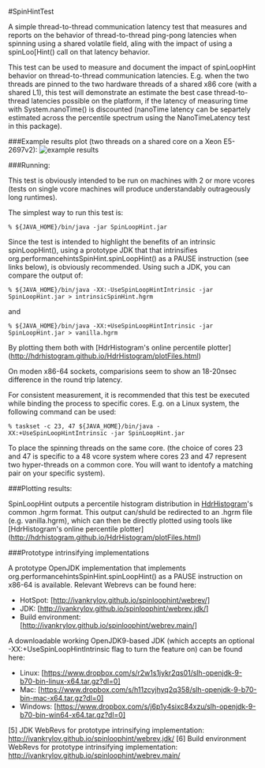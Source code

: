 #SpinHintTest

A simple thread-to-thread communication latency test that measures and reports on the
behavior of thread-to-thread ping-pong latencies when spinning using a shared volatile
field, aling with the impact of using a spinLoo[Hint() call on that latency behavior.

This test can be used to measure and document the impact of spinLoopHint behavior
on thread-to-thread communication latencies. E.g. when the two threads are pinned to
the two hardware threads of a shared x86 core (with a shared L1), this test will
demonstrate an estimate the best case thread-to-thread latencies possible on the
platform, if the latency of measuring time with System.nanoTime() is discounted
(nanoTime latency can be separtely estimated across the percentile spectrum using
the NanoTimeLatency test in this package).

###Example results plot (two threads on a shared core on a Xeon E5-2697v2): 
![example results] 

###Running:

This test is obviously intended to be run on machines with 2 or more vcores (tests on single vcore machines will
produce understandably outrageously long runtimes). 

The simplest way to run this test is:

    % ${JAVA_HOME}/bin/java -jar SpinLoopHint.jar

Since the test is intended to highlight the benefits of an intrinsic spinLoopHint(), using a prototype JDK
that that intrinsifies org.performancehintsSpinHint.spinLoopHint() as a PAUSE instruction
(see links below), is obviously recommended. Using such a JDK, you can compare the output of:

    % ${JAVA_HOME}/bin/java -XX:-UseSpinLoopHintIntrinsic -jar SpinLoopHint.jar > intrinsicSpinHint.hgrm

and 
    
    % ${JAVA_HOME}/bin/java -XX:+UseSpinLoopHintIntrinsic -jar SpinLoopHint.jar > vanilla.hgrm

By plotting them both with [HdrHistogram's online percentile plotter] (http://hdrhistogram.github.io/HdrHistogram/plotFiles.html)

On moden x86-64 sockets, comparisions seem to show an 18-20nsec difference in the round trip latency.  

For consistent measurement, it is recommended that this test be executed while
binding the process to specific cores. E.g. on a Linux system, the following
command can be used:

    % taskset -c 23, 47 ${JAVA_HOME}/bin/java -XX:+UseSpinLoopHintIntrinsic -jar SpinLoopHint.jar
    
To place the spinning threads on the same core. (the choice of cores 23 and 47 is specific
to a 48 vcore system where cores 23 and 47 represent two hyper-threads on a common core. You will want
to identofy a matching pair on your specific system).
 
###Plotting results:
 
SpinLoopHint outputs a percentile histogram distribution in [HdrHistogram](http://hdrhistogram.org)'s common
.hgrm format. This output can/shuld be redirected to an .hgrm file (e.g. vanilla.hgrm),
which can then be directly plotted using tools like [HdrHistogram's online percentile plotter] (http://hdrhistogram.github.io/HdrHistogram/plotFiles.html)

 
###Prototype intrinsifying implementations

A prototype OpenJDK implementation that implements org.performancehintsSpinHint.spinLoopHint() as a PAUSE instruction
on x86-64 is available. Relevant Webrevs can be found here:  
- HotSpot: [http://ivankrylov.github.io/spinloophint/webrev/]  
- JDK: [http://ivankrylov.github.io/spinloophint/webrev.jdk/]  
- Build environment: [http://ivankrylov.github.io/spinloophint/webrev.main/]  
      
A downloadable working OpenJDK9-based JDK (which accepts an optional -XX:+UseSpinLoopHintIntrinsic flag to turn the
feature on) can be found here:   
- Linux: [https://www.dropbox.com/s/r2w1s1jykr2qs01/slh-openjdk-9-b70-bin-linux-x64.tar.gz?dl=0]  
- Mac: [https://www.dropbox.com/s/h11zcyjhyq2q358/slh-openjdk-9-b70-bin-mac-x64.tar.gz?dl=0]  
- Windows: [https://www.dropbox.com/s/j6p1y4sixc84xzu/slh-openjdk-9-b70-bin-win64-x64.tar.gz?dl=0]  

[example results]:https://raw.github.com/giltene/GilExamples/master/SpinHintTest/SpinLoopLatency_E5-2697v2_sharedCore.png "Example Results on E5-2697v2"


[5] JDK WebRevs for prototype intrinsifying implementation: http://ivankrylov.github.io/spinloophint/webrev.jdk/
[6] Build environment WebRevs for prototype intrinsifying implementation: http://ivankrylov.github.io/spinloophint/webrev.main/